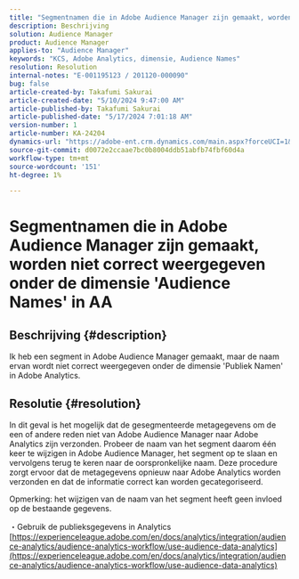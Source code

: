 ```yaml
---
title: "Segmentnamen die in Adobe Audience Manager zijn gemaakt, worden niet correct weergegeven onder de dimensie 'Audience Names' in AA"
description: Beschrijving
solution: Audience Manager
product: Audience Manager
applies-to: "Audience Manager"
keywords: "KCS, Adobe Analytics, dimensie, Audience Names"
resolution: Resolution
internal-notes: "E-001195123 / 201120-000090"
bug: false
article-created-by: Takafumi Sakurai
article-created-date: "5/10/2024 9:47:00 AM"
article-published-by: Takafumi Sakurai
article-published-date: "5/17/2024 7:01:18 AM"
version-number: 1
article-number: KA-24204
dynamics-url: "https://adobe-ent.crm.dynamics.com/main.aspx?forceUCI=1&pagetype=entityrecord&etn=knowledgearticle&id=d517423e-b20e-ef11-9f8a-6045bd02b206"
source-git-commit: d0072e2ccaae7bc0b8004ddb51abfb74fbf60d4a
workflow-type: tm+mt
source-wordcount: '151'
ht-degree: 1%

---
```


# Segmentnamen die in Adobe Audience Manager zijn gemaakt, worden niet correct weergegeven onder de dimensie &#39;Audience Names&#39; in AA

## Beschrijving {#description}

Ik heb een segment in Adobe Audience Manager gemaakt, maar de naam ervan wordt niet correct weergegeven onder de dimensie &#39;Publiek Namen&#39; in Adobe Analytics.

## Resolutie {#resolution}


In dit geval is het mogelijk dat de gesegmenteerde metagegevens om de een of andere reden niet van Adobe Audience Manager naar Adobe Analytics zijn verzonden. Probeer de naam van het segment daarom één keer te wijzigen in Adobe Audience Manager, het segment op te slaan en vervolgens terug te keren naar de oorspronkelijke naam. Deze procedure zorgt ervoor dat de metagegevens opnieuw naar Adobe Analytics worden verzonden en dat de informatie correct kan worden gecategoriseerd.

Opmerking: het wijzigen van de naam van het segment heeft geen invloed op de bestaande gegevens.

・Gebruik de publieksgegevens in Analytics
[https://experienceleague.adobe.com/en/docs/analytics/integration/audience-analytics/audience-analytics-workflow/use-audience-data-analytics](https://experienceleague.adobe.com/en/docs/analytics/integration/audience-analytics/audience-analytics-workflow/use-audience-data-analytics)
